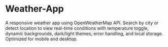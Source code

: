 # Weather-App
A responsive weather app using OpenWeatherMap API. Search by city or detect location to view real-time conditions with temperature toggle, dynamic backgrounds, dark/light themes, error handling, and local storage. Optimized for mobile and desktop.
